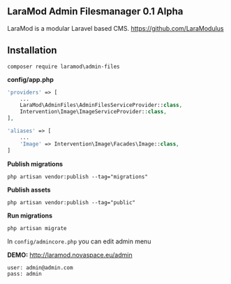 LaraMod Admin Filesmanager 0.1 Alpha
----------------------------
LaraMod is a modular Laravel based CMS.
https://github.com/LaraModulus

Installation
---------------
```
composer require laramod\admin-files
```
 **config/app.php**
 
```php 
'providers' => [
    ...
    LaraMod\AdminFiles\AdminFilesServiceProvider::class,
    Intervention\Image\ImageServiceProvider::class,
],

'aliases' => [
    ...
    'Image' => Intervention\Image\Facades\Image::class,
]
```

**Publish migrations**
```
php artisan vendor:publish --tag="migrations"
```
**Publish assets**
```
php artisan vendor:publish --tag="public"
```
**Run migrations**
```
php artisan migrate
```

In `config/admincore.php` you can edit admin menu

**DEMO:** http://laramod.novaspace.eu/admin
```
user: admin@admin.com
pass: admin
```